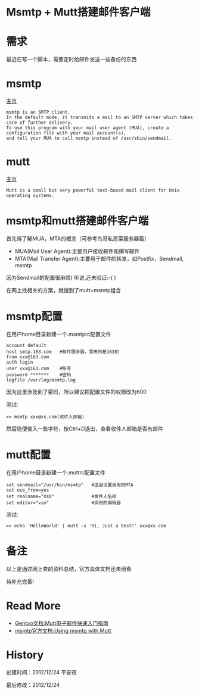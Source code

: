 <!-- title : Msmtp + Mutt搭建邮件客户端 -->

# Msmtp + Mutt搭建邮件客户端 #

# 需求 #

最近在写一个脚本，需要定时给邮件发送一些备份的东西


# msmtp #

[主页](http://msmtp.sourceforge.net)

	msmtp is an SMTP client.
	In the default mode, it transmits a mail to an SMTP server which takes care of further delivery.
	To use this program with your mail user agent (MUA), create a configuration file with your mail account(s),
	and tell your MUA to call msmtp instead of /usr/sbin/sendmail.



# mutt #

[主页](http://www.mutt.org)

	Mutt is a small but very powerful text-based mail client for Unix operating systems.

# msmtp和mutt搭建邮件客户端 #

首先得了解MUA，MTA的概念（可参考鸟哥私房菜服务器篇）

* MUA(Mail User Agent):主要用户接收邮件和撰写邮件
* MTA(Mail Transfer Agent):主要用于邮件的转发，如Postfix，Sendmail, msmtp

因为Sendmail的配置很麻烦( 听说,还未验证:-( )

在网上找相关的方案，就搜到了mutt+msmtp组合


# msmtp配置 #

在用户home目录新建一个.msmtprc配置文件

	account default
	host smtp.163.com	#邮件服务器，我用的是163的
	from xxx@163.com
	auth login
	user xxx@163.com	#账号
	password *******	#密码
	logfile /var/log/msmtp.log

因为这里涉及到了密码，所以建议把配置文件的权限改为600

测试:

	>> msmtp xxx@xx.com(收件人邮箱)

然后随便输入一些字符，按Ctrl+D退出，查看收件人邮箱是否有邮件


# mutt配置 #

在用户home目录新建一个.muttrc配置文件

	set sendmail="/usr/bin/msmtp"	#这里设置调用的MTA
	set use_from=yes
	set realname="XXX"				#发件人名称
	set editor="vim"				#调用的编辑器

测试:

	>> echo 'HelloWorld' | mutt -s 'Hi, Just a test!' xxx@xx.com

# 备注 #

以上是通过网上查的资料总结，官方具体文档还未细看

待补充完善!

# Read More #

* [Gentoo文档:Mutt电子邮件快速入门指南](http://www.gentoo.org/doc/zh_cn/guide-to-mutt.xml?style=printable)
* [msmtp官方文档:Using msmtp with Mutt](http://msmtp.sourceforge.net/doc/mutt+msmtp.txt)


# History #

创建时间：2012/12/24 平安夜

最后修改：2012/12/24
